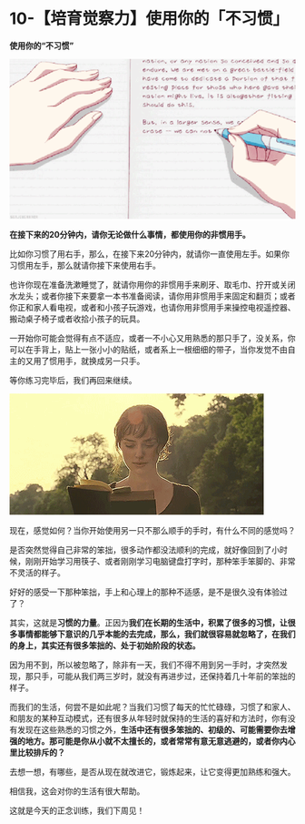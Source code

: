 # 10-【培育觉察力】使用你的「不习惯」

**使用你的“不习惯”**

![img](10-【培育觉察力】使用你的「不习惯」.assets/640-20200727114518678.gif)

**在接下来的20分钟内，请你无论做什么事情，都使用你的非惯用手。**

比如你习惯了用右手，那么，在接下来20分钟内，就请你一直使用左手。如果你习惯用左手，那么就请你接下来使用右手。

也许你现在准备洗漱睡觉了，就请你用你的非惯用手来刷牙、取毛巾、拧开或关闭水龙头；或者你接下来要拿一本书准备阅读，请你用非惯用手来固定和翻页；或者你正和家人看电视，或者和小孩子玩游戏，也请你用非惯用手来操控电视遥控器、搬动桌子椅子或者收拾小孩子的玩具。

一开始你可能会觉得有点不适应，或者一不小心又用熟悉的那只手了，没关系，你可以在手背上，贴上一张小小的贴纸，或者系上一根细细的带子，当你发觉不由自主的又用了惯用手，就换成另一只手。

等你练习完毕后，我们再回来继续。

![img](10-【培育觉察力】使用你的「不习惯」.assets/20200727114316.gif)



现在，感觉如何？当你开始使用另一只不那么顺手的手时，有什么不同的感觉吗？

是否突然觉得自己非常的笨拙，很多动作都没法顺利的完成，就好像回到了小时候，刚刚开始学习用筷子、或者刚刚学习电脑键盘打字时，那种笨手笨脚的、非常不灵活的样子。

好好的感受一下那种笨拙，手上和心理上的那种不适感，是不是很久没有体验过了？

其实，这就是**习惯的力量**。正因为**我们在长期的生活中，积累了很多的习惯，让很多事情都能够下意识的几乎本能的去完成，那么，我们就很容易就忽略了，在我们的身上，其实还有很多笨拙的、处于初始阶段的状态。**

因为用不到，所以被忽略了，除非有一天，我们不得不用到另一手时，才突然发现，那只手，可能从我们两三岁时，就没有再进步过，还保持着几十年前的笨拙的样子。

而我们的生活，何尝不是如此呢？当我们习惯了每天的忙忙碌碌，习惯了和家人、和朋友的某种互动模式，还有很多从年轻时就保持的生活的喜好和方法时，你有没有发现在这些熟悉的习惯之外，**生活中还有很多笨拙的、初级的、可能需要你去增强的地方。那可能是你从小就不太擅长的，或者常常有意无意逃避的，或者你内心里比较排斥的？**

去想一想，有哪些，是否从现在就改进它，锻炼起来，让它变得更加熟练和强大。

相信我，这会对你的生活有很大帮助。

这就是今天的正念训练，我们下周见！
